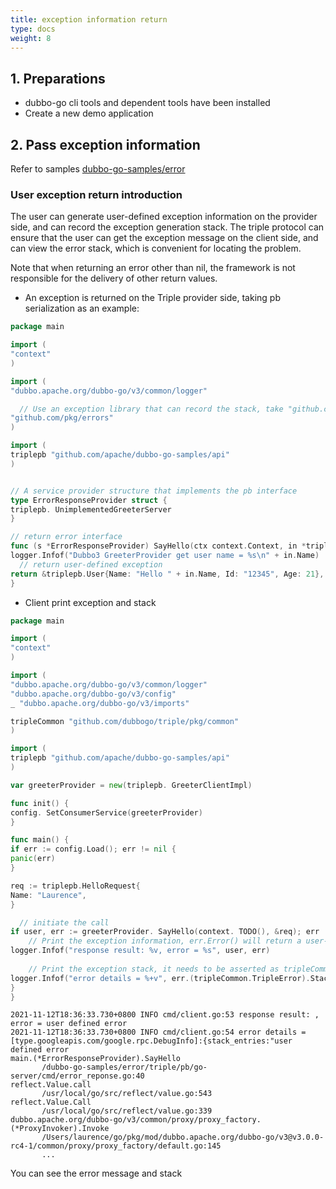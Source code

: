 ```yaml
---
title: exception information return
type: docs
weight: 8
---
```


## 1. Preparations

- dubbo-go cli tools and dependent tools have been installed
- Create a new demo application

## 2. Pass exception information

Refer to samples [dubbo-go-samples/error](https://github.com/apache/dubbo-go-samples/tree/master/error)

### User exception return introduction

The user can generate user-defined exception information on the provider side, and can record the exception generation stack. The triple protocol can ensure that the user can get the exception message on the client side, and can view the error stack, which is convenient for locating the problem.

Note that when returning an error other than nil, the framework is not responsible for the delivery of other return values.

- An exception is returned on the Triple provider side, taking pb serialization as an example:

```go
package main

import (
"context"
)

import (
"dubbo.apache.org/dubbo-go/v3/common/logger"

  // Use an exception library that can record the stack, take "github.com/pkg/errors" as an example here
"github.com/pkg/errors"
)

import (
triplepb "github.com/apache/dubbo-go-samples/api"
)


// A service provider structure that implements the pb interface
type ErrorResponseProvider struct {
triplepb. UnimplementedGreeterServer
}

// return error interface
func (s *ErrorResponseProvider) SayHello(ctx context.Context, in *triplepb.HelloRequest) (*triplepb.User, error) {
logger.Infof("Dubbo3 GreeterProvider get user name = %s\n" + in.Name)
  // return user-defined exception
return &triplepb.User{Name: "Hello " + in.Name, Id: "12345", Age: 21}, errors.New("user defined error")
}

```



- Client print exception and stack

```go
package main

import (
"context"
)

import (
"dubbo.apache.org/dubbo-go/v3/common/logger"
"dubbo.apache.org/dubbo-go/v3/config"
_ "dubbo.apache.org/dubbo-go/v3/imports"

tripleCommon "github.com/dubbogo/triple/pkg/common"
)

import (
triplepb "github.com/apache/dubbo-go-samples/api"
)

var greeterProvider = new(triplepb. GreeterClientImpl)

func init() {
config. SetConsumerService(greeterProvider)
}

func main() {
if err := config.Load(); err != nil {
panic(err)
}

req := triplepb.HelloRequest{
Name: "Laurence",
}

  // initiate the call
if user, err := greeterProvider. SayHello(context. TODO(), &req); err != nil {
    // Print the exception information, err.Error() will return a user-defined message, namely user defined error
logger.Infof("response result: %v, error = %s", user, err)
    
    // Print the exception stack, it needs to be asserted as tripleCommon.TripleError
logger.Infof("error details = %+v", err.(tripleCommon.TripleError).Stacks())
}
}

```

```text
2021-11-12T18:36:33.730+0800 INFO cmd/client.go:53 response result: , error = user defined error
2021-11-12T18:36:33.730+0800 INFO cmd/client.go:54 error details = [type.googleapis.com/google.rpc.DebugInfo]:{stack_entries:"user defined error
main.(*ErrorResponseProvider).SayHello
       /dubbo-go-samples/error/triple/pb/go-server/cmd/error_reponse.go:40
reflect.Value.call
       /usr/local/go/src/reflect/value.go:543
reflect.Value.Call
       /usr/local/go/src/reflect/value.go:339
dubbo.apache.org/dubbo-go/v3/common/proxy/proxy_factory.(*ProxyInvoker).Invoke
       /Users/laurence/go/pkg/mod/dubbo.apache.org/dubbo-go/v3@v3.0.0-rc4-1/common/proxy/proxy_factory/default.go:145
       ...

```

You can see the error message and stack